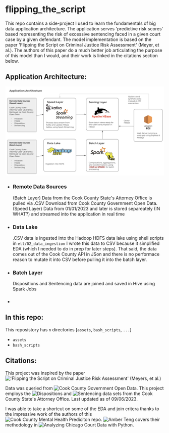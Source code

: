 # flipping_the_script
This repo contains a side-project I used to learn the fundamentals of big data application architecture. The application serves 'predictive risk scores' based representing the risk of excessive sentencing faced in a given court case by a given defendant. The model implementation is based on the paper 'Flipping the Script on Criminal Justice Risk Assessment' (Meyer, et al.). The authors of this paper do a much better job articulating the purpose of this model than I would, and their work is linked in the citations section below. 

## Application Architecture:

![application architecture](/assets/application_architecture.png "Application Architecture")

- ### Remote Data Sources
    (Batch Layer) Data from the Cook County State's Attorney Office is pulled via .CSV Download from Cook County Government Open Data.
    (Speed Layer) Data from 01/01/2023 and later is stored separeately (IN WHAT?) and streamed into the application in real time
- ### Data Lake
    .CSV data is ingested into the Hadoop HDFS data lake using shell scripts in `etl/02_data_ingestion`
    I wrote this data to CSV because it simplified EDA (which I needed to do in prep for later steps). That said, the data comes out of the Cook County API in JSon and there is no performace reason to mutate it into CSV before pulling it into the batch layer. 
- ### Batch Layer
    Dispositions and Sentencing data are joined and saved in Hive using Spark Jobs
- ###   

## In this repo:

This reposistory has `n` directories [`assets`, `bash_scripts`, `...`]

- `assets`
- `bash_scripts`

## Citations:

This project was inspired by the paper !['Flipping the Script on Criminal Justice Risk Assessment' (Meyers, et al.)](https://dl.acm.org/doi/abs/10.1145/3531146.3533104)

Data was queried from ![Cook County Government Open Data](https://datacatalog.cookcountyil.gov/). This project employs the ![Dispositions](https://datacatalog.cookcountyil.gov/Courts/Dispositions/apwk-dzx8) and ![Sentencing](https://datacatalog.cookcountyil.gov/Courts/Sentencing/tg8v-tm6u) data sets from the Cook County State's Attorney Office. Last updated as of 09/06/2023.

I was able to take a shortcut on some of the EDA and join critera thanks to the impressive work of the authors of this ![Cook County Mental Health Prediciton](https://github.com/kelseymarkey/cook-county-mental-health-prediction/tree/master) repo. ![Amber Teng](https://medium.com/@angelamarieteng) covers their methodology in ![Analyzing Chicago Court Data with Python](https://towardsdatascience.com/analyzing-chicago-court-data-with-python-8a4bae330dfd).